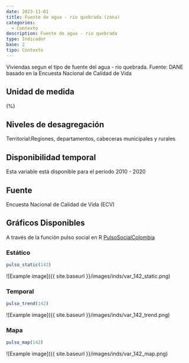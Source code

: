 ```yaml
---
date: 2023-11-01
title: Fuente de agua - rio quebrada (zona)
categories:
  - Contexto
description: Fuente de agua - rio quebrada
type: Indicador
base: 2
tipo: Contexto
--- 
```


Viviendas segun el tipo de fuente del agua - rio quebrada.
Fuente: DANE basado en la Encuesta Nacional de Calidad de Vida

## Unidad de medida
(%)

## Niveles de desagregación
Territorial:Regiones, departamentos, cabeceras municipales y rurales

## Disponibilidad temporal
Esta variable está disponible para el periodo 2010 - 2020

## Fuente
Encuesta Nacional de Calidad de Vida (ECV)

## Gráficos Disponibles

A través de la función pulso social en R [PulsoSocialColombia](https://github.com/pulsosocialcolombia/PulsoSocialColombia)

### Estático

``` R
pulso_static(142)
```

![Example image]({{ site.baseurl }}/images/inds/var_142_static.png)

### Temporal

``` R
pulso_trend(142)
```

![Example image]({{ site.baseurl }}/images/inds/var_142_trend.png)

### Mapa

``` R
pulso_map(142)
```

![Example image]({{ site.baseurl }}/images/inds/var_142_map.png)